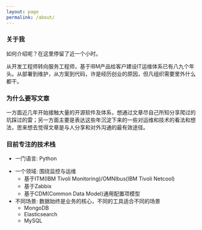 ```yaml
---
layout: page
permalink: /about/
---
```

### 关于我

如何介绍呢？在这里停留了近一个小时。 

从开发工程师转向服务工程师，基于IBM产品给客户建设IT运维体系已有八九个年头。从部署到维护，从方案到代码，许是经历创业的原因，但凡组织需要里外什么都干。

### 为什么要写文章

一方面近几年开始接触大量的开源软件及体系，想通过文章尽自己所知分享爬过的坑踩过的雷；另一方面主要是表达这些年沉淀下来的一些对运维和技术的看法和想法，思来想去觉得文章是与人分享和对外沟通的最有效途径。

### 目前专注的技术栈

* 一门语言: Python 
+ 一个领域: 围绕监控与运维
  - 基于ITM(IBM Tivoli Monitoring)/OMNIbus(IBM Tivoli Netcool)
  - 基于Zabbix
  - 基于CDM(Common Data Model)通用配置项模型
+ 不同场景: 数据始终是业务的核心，不同的工具适合不同的场景
  - MongoDB
  - Elasticsearch
  - MySQL

